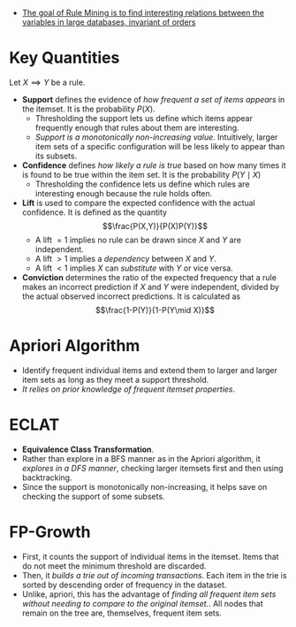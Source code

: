 * [The goal of Rule Mining is to find interesting relations between the variables in large databases, invariant of orders](https://en.wikipedia.org/wiki/Association_rule_learning)
# Key Quantities
Let $X\implies Y$ be a rule.
* **Support** defines the evidence of *how frequent a set of items appears* in the itemset. It is the probability $P(X)$.
	* Thresholding the support lets us define which items appear frequently enough that rules about them are interesting.
	* *Support is a monotonically non-increasing value*. Intuitively, larger item sets of a specific configuration will be less likely to appear than its subsets.
* **Confidence** defines *how likely a rule is true* based on how many times it is found to be true within the item set. It is the probability $P(Y\mid X)$
	* Thresholding the confidence lets us define which rules are interesting enough because the rule holds often.
* **Lift** is used to compare the expected confidence with the actual confidence. It is defined as the quantity $$\frac{P(X,Y)}{P(X)P(Y)}$$
	* A lift $=1$ implies no rule can be drawn since $X$ and $Y$ are independent.
	* A lift $>1$ implies a *dependency* between $X$ and $Y$.
	* A lift $<1$ implies $X$ can *substitute* with $Y$ or vice versa.
* **Conviction** determines the ratio of the expected frequency that a rule makes an incorrect prediction if $X$ and $Y$ were independent, divided by the actual observed incorrect predictions. It is calculated as $$\frac{1-P(Y)}{1-P(Y\mid X)}$$
# Apriori Algorithm
* Identify frequent individual items and extend them to larger and larger item sets as long as they meet a support threshold.
* *It relies on prior knowledge of frequent itemset properties*.
# ECLAT
* **Equivalence Class Transformation**. 
* Rather than explore in a BFS manner as in the Apriori algorithm, it *explores in a DFS manner*, checking larger itemsets first and then using backtracking.
* Since the support is monotonically non-increasing, it helps save on checking the support of some subsets.
# FP-Growth
* First, it counts the support of individual items in the itemset. Items that do not meet the minimum threshold are discarded.
* Then, it *builds a trie out of incoming transactions*. Each item in the trie is sorted by descending order of frequency in the dataset. 
* Unlike, apriori, this has the advantage of *finding all frequent item sets without needing to compare to the original itemset.*. All nodes that remain on the tree are, themselves, frequent item sets.

